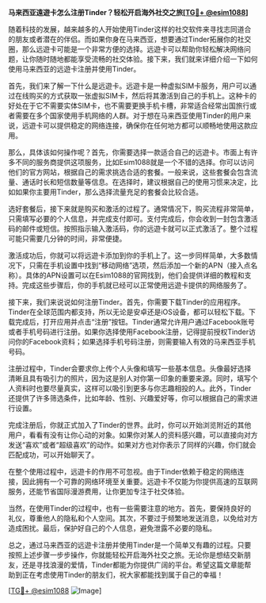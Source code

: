 **马来西亚遠遊卡怎么注册Tinder？轻松开启海外社交之旅[[TG💪+ @esim1088](https://t.me/s/esim1088)]**

随着科技的发展，越来越多的人开始使用Tinder这样的社交软件来寻找志同道合的朋友或者潜在的伴侣。而如果你身在马来西亚，想要通过Tinder拓展你的社交圈，那么远遊卡可能是一个非常方便的选择。远遊卡可以帮助你轻松解决网络问题，让你随时随地都能享受流畅的社交体验。接下来，我们就来详细介绍一下如何使用马来西亚的远遊卡注册并使用Tinder。

首先，我们来了解一下什么是远遊卡。远遊卡是一种虚拟SIM卡服务，用户可以通过在线购买的方式获取一张虚拟SIM卡，然后将其激活到自己的手机上。这种卡的好处在于它不需要实体SIM卡，也不需要更换手机卡槽，非常适合经常出国旅行或者需要在多个国家使用手机网络的人群。对于想在马来西亚使用Tinder的用户来说，远遊卡可以提供稳定的网络连接，确保你在任何地方都可以顺畅地使用这款应用。

那么，具体该如何操作呢？首先，你需要选择一款适合自己的远遊卡。市面上有许多不同的服务商提供这项服务，比如Esim1088就是一个不错的选择。你可以访问他们的官方网站，根据自己的需求挑选合适的套餐。一般来说，这些套餐会包含流量、通话时长和短信数量等信息。在选择时，建议根据自己的使用习惯来决定，比如如果你主要用Tinder，那么选择流量充足的套餐会比较合适。

选好套餐后，接下来就是购买和激活的过程了。通常情况下，购买流程非常简单，只需填写必要的个人信息，并完成支付即可。支付完成后，你会收到一封包含激活码的邮件或短信。按照指示输入激活码，你的远遊卡就可以正式激活了。整个过程可能只需要几分钟的时间，非常便捷。

激活成功后，你就可以将远遊卡添加到你的手机上了。这一步同样简单，大多数情况下，只需在手机设置中找到“移动网络”选项，然后添加一个新的APN（接入点名称）。具体的APN设置可以在Esim1088的官网找到，他们会提供详细的教程和支持。完成这些步骤后，你的手机就已经可以正常使用远遊卡提供的网络服务了。

接下来，我们来说说如何注册Tinder。首先，你需要下载Tinder的应用程序。Tinder在全球范围内都支持，所以无论是安卓还是iOS设备，都可以轻松下载。下载完成后，打开应用并点击“注册”按钮。Tinder通常允许用户通过Facebook账号或者手机号码进行注册。如果你选择使用Facebook注册，记得提前授权Tinder访问你的Facebook资料；如果选择手机号码注册，则需要输入有效的马来西亚手机号码。

注册过程中，Tinder会要求你上传个人头像和填写一些基本信息。头像最好选择清晰且具有吸引力的照片，因为这是别人对你第一印象的重要来源。同时，填写个人资料时也要尽量真实，这样可以吸引到更多与你志趣相投的人。此外，Tinder还提供了许多筛选条件，比如年龄、性别、兴趣爱好等，你可以根据自己的需求进行设置。

完成注册后，你就正式加入了Tinder的世界。此时，你可以开始浏览附近的其他用户，看看有没有让你心动的对象。如果你对某人的资料感兴趣，可以直接向对方发送“喜欢”或者“超级喜欢”的动作。如果对方也对你表示了同样的兴趣，你们就会匹配成功，可以开始聊天了。

在整个使用过程中，远遊卡的作用不可忽视。由于Tinder依赖于稳定的网络连接，因此拥有一个可靠的网络环境至关重要。远遊卡不仅能为你提供高速的互联网服务，还能节省国际漫游费用，让你更加专注于社交体验。

当然，在使用Tinder的过程中，也有一些需要注意的地方。首先，要保持良好的礼仪，尊重他人的隐私和个人空间。其次，不要过于频繁地发送消息，以免给对方造成困扰。最后，保护好自己的个人信息，避免泄露不必要的隐私。

总之，通过马来西亚的远遊卡注册并使用Tinder是一个简单又有趣的过程。只要按照上述步骤一步步操作，你就能轻松开启海外社交之旅。无论你是想结交新朋友，还是寻找浪漫的爱情，Tinder都能为你提供广阔的平台。希望这篇文章能帮助到正在考虑使用Tinder的朋友们，祝大家都能找到属于自己的幸福！

[[TG💪+ @esim1088](https://t.me/s/esim1088) ![Image](https://i.postimg.cc/4NQfJmqS/Snipaste-2025-05-13-00-14-12.png)]